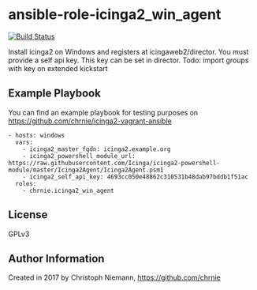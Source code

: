 # ansible-role-icinga2_win_agent

[![Build Status](https://travis-ci.org/chrnie/ansible-role-icinga2_win_agent.svg?branch=master)](https://travis-ci.org/chrnie/ansible-role-icinga2_win_agent)

Install icinga2 on Windows and registers at icingaweb2/director. You must provide a self api key.
This key can be set in director.
Todo: import groups with key on extended kickstart

## Example Playbook
You can find an example playbook for testing purposes on https://github.com/chrnie/icinga2-vagrant-ansible

    - hosts: windows
      vars:
        - icinga2_master_fqdn: icinga2.example.org
        - icinga2_powershell_module_url: https://raw.githubusercontent.com/Icinga/icinga2-powershell-module/master/Icinga2Agent/Icinga2Agent.psm1
        - icinga2_self_api_key: 4693cc050e48862c310531b48dab97bddb1f51ac
      roles:
        - chrnie.icinga2_win_agent

## License

GPLv3

## Author Information

Created in 2017 by Christoph Niemann, https://github.com/chrnie

